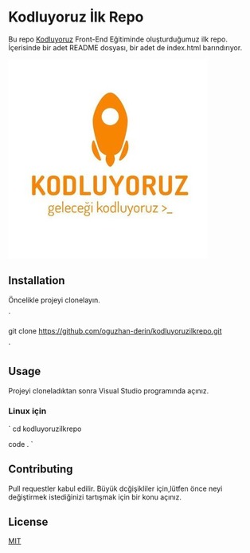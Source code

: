# Kodluyoruz İlk Repo
Bu repo [Kodluyoruz](http://https://www.kodluyoruz.org/) Front-End Eğitiminde oluşturduğumuz ilk repo. İçerisinde bir adet README dosyası, bir adet de index.html barındırıyor.

![Proje Resmi](https://raw.githubusercontent.com/Kodluyoruz/taskforce/git/git/markdown-nedir-nasil-kullaniriz-/figures/kodluyoruz_logo.jpg)

## Installation
Öncelikle projeyi clonelayın.

`

git clone https://github.com/oguzhan-derin/kodluyoruzilkrepo.git

`

## Usage

Projeyi cloneladıktan sonra Visual Studio programında açınız.

### Linux için

`
cd kodluyoruzilkrepo

code .
`

## Contributing

Pull requestler kabul edilir. Büyük dcğişikliler için,lütfen önce neyi değiştirmek istediğinizi tartışmak için bir konu açınız.

## License

[MIT](https://github.com/oguzhan-derin/kodluyoruzilkrepo/blob/main/LICENSE)